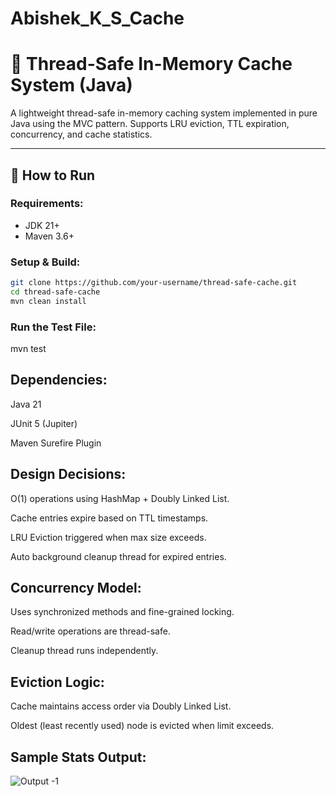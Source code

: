 # Abishek_K_S_Cache

# 🧠 Thread-Safe In-Memory Cache System (Java)

A lightweight thread-safe in-memory caching system implemented in pure Java using the MVC pattern. Supports LRU eviction, TTL expiration, concurrency, and cache statistics.

---

## 🚀 How to Run

### Requirements:
- JDK 21+
- Maven 3.6+

### Setup & Build:
```bash
git clone https://github.com/your-username/thread-safe-cache.git
cd thread-safe-cache
mvn clean install
```

### Run the Test File:
mvn test


## Dependencies:

Java 21

JUnit 5 (Jupiter)

Maven Surefire Plugin

## Design Decisions:

O(1) operations using HashMap + Doubly Linked List.

Cache entries expire based on TTL timestamps.

LRU Eviction triggered when max size exceeds.

Auto background cleanup thread for expired entries.

## Concurrency Model:

Uses synchronized methods and fine-grained locking.

Read/write operations are thread-safe.

Cleanup thread runs independently.

## Eviction Logic:

Cache maintains access order via Doubly Linked List.

Oldest (least recently used) node is evicted when limit exceeds.


## Sample Stats Output:

![Output -1](https://github.com/user-attachments/assets/c1fca631-d016-44a9-9f0e-314565f863ac)


